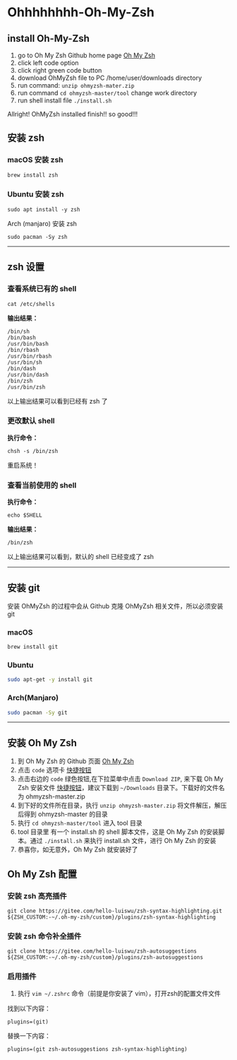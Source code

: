 # Ohhhhhhhh-Oh-My-Zsh
## install Oh-My-Zsh
1. go to Oh My Zsh Github home page [Oh My Zsh](https://github.com/ohmyzsh/ohmyzsh)
2. click left code option
3. click right green code button
4. download OhMyZsh file to PC /home/user/downloads directory
5. run command: `unzip ohmyzsh-mater.zip`
6. run command `cd ohmyzsh-master/tool` change work directory 
7. run shell install file `./install.sh`

Allright! OhMyZsh installed finish!! so good!!!

## 安装 zsh

### macOS 安装 zsh
``` sh
brew install zsh
```

### Ubuntu 安装 zsh

```
sudo apt install -y zsh
```

Arch (manjaro) 安装 zsh

```
sudo pacman -Sy zsh
```

---

## zsh 设置

### 查看系统已有的 shell

```
cat /etc/shells
```

**输出结果：**

```
/bin/sh
/bin/bash
/usr/bin/bash
/bin/rbash
/usr/bin/rbash
/usr/bin/sh
/bin/dash
/usr/bin/dash
/bin/zsh
/usr/bin/zsh
```
以上输出结果可以看到已经有 zsh 了

### 更改默认 shell

**执行命令：**

```
chsh -s /bin/zsh
```

重启系统！

### 查看当前使用的 shell

**执行命令：**

```
echo $SHELL
```

**输出结果：**

```
/bin/zsh
```

以上输出结果可以看到，默认的 shell 已经变成了 zsh 

---

## 安装 git 

安装 OhMyZsh 的过程中会从 Github 克隆 OhMyZsh 相关文件，所以必须安装 git

### macOS

``` sh
brew install git
```

### Ubuntu

``` sh
sudo apt-get -y install git
```

### Arch(Manjaro)

``` sh
sudo pacman -Sy git
```

---

## 安装 Oh My Zsh

1. 到 Oh My Zsh 的 Github 页面 [Oh My Zsh](https://github.com/ohmyzsh/ohmyzsh)
2. 点击 `code` 选项卡 [快捷按钮](https://github.com/ohmyzsh/ohmyzsh)
3. 点击右边的 `code` 绿色按钮,在下拉菜单中点击 `Download ZIP`, 来下载 Oh My Zsh 安装文件 [快捷按钮](https://github.com/ohmyzsh/ohmyzsh/archive/refs/heads/master.zip)，建议下载到 `~/Downloads` 目录下。下载好的文件名为 ohmyzsh-master.zip
4. 到下好的文件所在目录，执行 `unzip ohmyzsh-master.zip` 将文件解压，解压后得到 ohmyzsh-master 的目录
5. 执行 `cd ohmyzsh-master/tool` 进入 tool 目录
6. tool 目录里 有一个 install.sh 的 shell 脚本文件，这是 Oh My Zsh 的安装脚本。通过 `./install.sh` 来执行 install.sh 文件，进行 Oh My Zsh 的安装
7. 恭喜你，如无意外，Oh My Zsh 就安装好了

## Oh My Zsh 配置

### 安装 zsh 高亮插件

```
git clone https://gitee.com/hello-luiswu/zsh-syntax-highlighting.git ${ZSH_CUSTOM:-~/.oh-my-zsh/custom}/plugins/zsh-syntax-highlighting
```

### 安装 zsh 命令补全插件

```
git clone https://gitee.com/hello-luiswu/zsh-autosuggestions ${ZSH_CUSTOM:-~/.oh-my-zsh/custom}/plugins/zsh-autosuggestions
```

### 启用插件

1. 执行 `vim ~/.zshrc` 命令（前提是你安装了 vim），打开zsh的配置文件文件 

找到以下内容：

```
plugins=(git)
```

替换一下内容：

```
plugins=(git zsh-autosuggestions zsh-syntax-highlighting)
```
